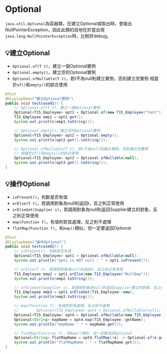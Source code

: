 # Optional
`java.util.Optional`為容器類，在建立Optional或取出時，會報出NullPointerException，因此此類的目地在於當出現`java.lang.NullPointerException`時，比較好debug。

## 💡建立Optional
- `Optional.of(T t)`，建立一個Optional實例
- `Optional.empty()`，建立空的Optional實例
- `Optional.ofNullable(T t)`，若t不為null則建立實例，否則建立空實例
	相當於`of()`和`empty()`的綜合使用

```java
@Test
@DisplayName("建立Optional實例")
public void testcase01() {
	// Optional.of(T t)，建立一個Optional實例
	Optional<T15_Employee> opt1 = Optional.of(new T15_Employee("test"));
	T15_Employee emp1 = opt1.get();
	System.out.println(emp1.toString());

	// Optional.empty()，建立空的Optional實例
	Optional<T15_Employee> opt2 = Optional.empty();
	System.out.println(opt2.get().toString());

	// Optional.ofNullable(T t)，若t不為null則建立實例，否則建立空實例
	// 相當於of()和empty()的綜合使用
	Optional<T15_Employee> opt3 = Optional.ofNullable(null);
	System.out.println(opt3.get().toString());
}
```

## 💡操作Optional
- `isPresent()`，判斷是否有值
- `orElse(T t)`，若調用對象為null則返回t，反之則正常使用
- `orElseGet(Supplier s)`，若調用對象為null則返回Supplier建立的對象，反之則正常使用
- `map(Function f)`，有值則對其處理，反之則不處理
- `flatMap(Function f)`，和`map()`類似，但一定要返回Optional

```java
@Test
@DisplayName("操作Optional")
public void testcase02() {
	// isPresent()，判斷是否有值
	Optional<T15_Employee> opt1 = Optional.ofNullable(null);
	System.out.println("opt1 is NOT null : " + opt1.isPresent());

	// orElse(T t)，若調用對象為null則返回t，反之則正常使用
	T15_Employee emp2 = opt1.orElse(new T15_Employee("NullEmp"));
	System.out.println(emp2.toString());

	// orElseGet(Supplier s)，若調用對象為null則返回Supplier建立的對象，反之則正常使用
	T15_Employee emp3 = opt1.orElseGet(T15_Employee::new);
	System.out.println(emp3.toString());

	// map(Function f)，有值則對其處理，反之則不處理
	//        Optional<T15_Employee> opt4 = Optional.ofNullable(null);
	Optional<T15_Employee> opt4 = Optional.ofNullable(new T15_Employee("Mickey", 233, 233333.5, T15_Employee.Status.BUSY));
	Optional<String> mapName = opt4.map(T15_Employee::getName);
	System.out.println("mapName : " + mapName.get());

	// flatMap(Function f)，和map()類似，但一定要返回Optional
	Optional<String> flatMapName = opt4.flatMap((e) -> Optional.of(e.getName()));
	System.out.println("flatMapName : " + flatMapName.get());
}
```
